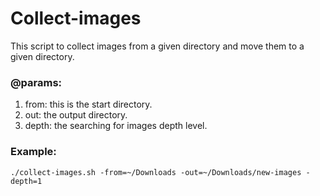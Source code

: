 # Collect-images

This script to collect images from a given directory and move them to a given directory.

### @params:

1. from: this is the start directory.
2. out: the output directory.
3. depth: the searching for images depth level.


### Example:
```
./collect-images.sh -from=~/Downloads -out=~/Downloads/new-images -depth=1
```

